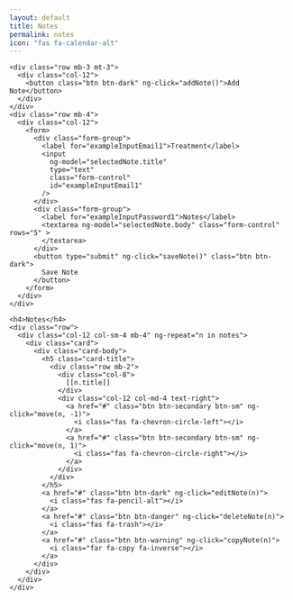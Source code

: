 ```yaml
---
layout: default
title: Notes
permalink: notes
icon: "fas fa-calendar-alt"
---
```

<div ng-app="plunker" ng-cloak ng-controller="MainCtrl">

    <div class="row mb-3 mt-3">
      <div class="col-12">
        <button class="btn btn-dark" ng-click="addNote()">Add Note</button>
      </div>
    </div>
    <div class="row mb-4">
      <div class="col-12">
        <form>
          <div class="form-group">
            <label for="exampleInputEmail1">Treatment</label>
            <input
              ng-model="selectedNote.title"
              type="text"
              class="form-control"
              id="exampleInputEmail1"
            />
          </div>
          <div class="form-group">
            <label for="exampleInputPassword1">Notes</label>
            <textarea ng-model="selectedNote.body" class="form-control" rows="5" >
            </textarea>
          </div>
          <button type="submit" ng-click="saveNote()" class="btn btn-dark">
            Save Note
          </button>
        </form>
      </div>
    </div>

    <h4>Notes</h4>
    <div class="row">
      <div class="col-12 col-sm-4 mb-4" ng-repeat="n in notes">
        <div class="card">
          <div class="card-body">
            <h5 class="card-title">
              <div class="row mb-2">
                <div class="col-8">
                  [[n.title]]
                </div>
                <div class="col-12 col-md-4 text-right">
                  <a href="#" class="btn btn-secondary btn-sm" ng-click="move(n, -1)">
                    <i class="fas fa-chevron-circle-left"></i>
                  </a>
                  <a href="#" class="btn btn-secondary btn-sm" ng-click="move(n, 1)">
                    <i class="fas fa-chevron-circle-right"></i>
                  </a>
                </div>
              </div>
            </h5>
            <a href="#" class="btn btn-dark" ng-click="editNote(n)">
              <i class="fas fa-pencil-alt"></i>
            </a>
            <a href="#" class="btn btn-danger" ng-click="deleteNote(n)">
              <i class="fas fa-trash"></i>
            </a>
            <a href="#" class="btn btn-warning" ng-click="copyNote(n)">
              <i class="far fa-copy fa-inverse"></i>
            </a>
          </div>
        </div>
      </div>
    </div>

  </div>
